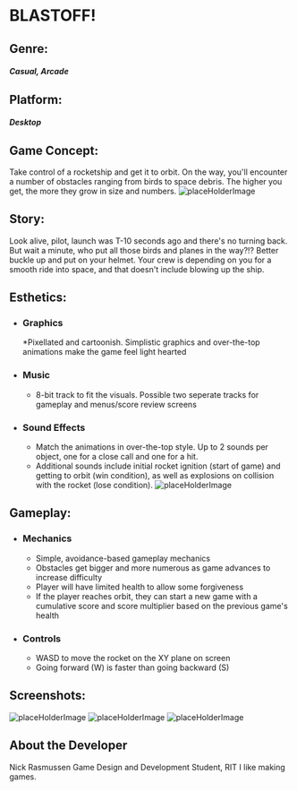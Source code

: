 # BLASTOFF!

## Genre:
##### Casual, Arcade


## Platform:
##### Desktop



## Game Concept:
Take control of a rocketship and get it to orbit.
On the way, you'll encounter a number of obstacles
ranging from birds to space debris.
The higher you get, the more they grow in size and numbers.
![placeHolderImage]()


## Story:
Look alive, pilot, launch was T-10 seconds ago and there's no turning back. 
But wait a minute, who put all those birds and planes in the way?!? 
Better buckle up and put on your helmet. Your crew is depending on you 
for a smooth ride into space, and that doesn't include blowing up the ship.


## Esthetics:
* ### Graphics
	*Pixellated and cartoonish. Simplistic graphics and over-the-top animations make the game feel light hearted
* ### Music
	* 8-bit track to fit the visuals. Possible two seperate tracks for gameplay and menus/score review screens
* ### Sound Effects
	* Match the animations in over-the-top style. Up to 2 sounds per object, one for a close call and one for a hit.
	* Additional sounds include initial rocket ignition (start of game) and getting to orbit (win condition), as well as explosions on collision with the rocket (lose condition).
![placeHolderImage]()


## Gameplay:
* ### Mechanics
	* Simple, avoidance-based gameplay mechanics
	* Obstacles get bigger and more numerous as game advances to increase difficulty
	* Player will have limited health to allow some forgiveness
	* If the player reaches orbit, they can start a new game with a cumulative score and score multiplier based on the previous game's health
* ### Controls
	* WASD to move the rocket on the XY plane on screen
	* Going forward (W) is faster than going backward (S)


## Screenshots:
![placeHolderImage]()
![placeHolderImage]()
![placeHolderImage]()


## About the Developer
Nick Rasmussen
Game Design and Development Student, RIT
I like making games.
